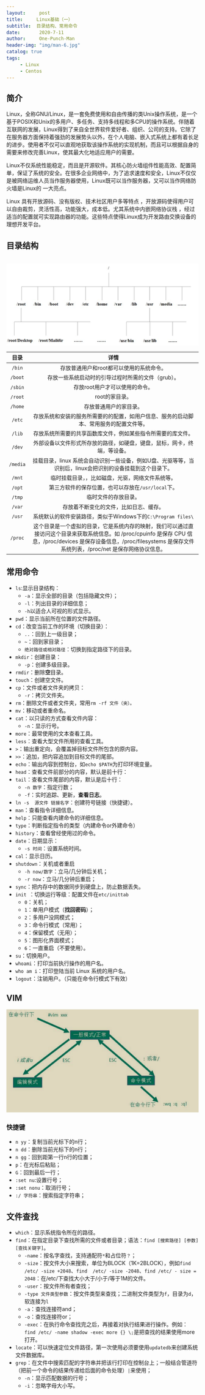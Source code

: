 ```yaml
---
layout:     post
title:     Linux基础（一）
subtitle:  目录结构、常用命令
date:       2020-7-11
author:     One-Punch-Man
header-img: "img/man-6.jpg"
catalog: true
tags: 
     - Linux
     - Centos
---
```





## 简介

​	Linux，全称GNU/Linux，是一套免费使用和自由传播的类Unix操作系统，是一个基于POSIX和Unix的多用户、多任务、支持多线程和多CPU的操作系统。伴随着互联网的发展，Linux得到了来自全世界软件爱好者、组织、公司的支持。它除了在服务器方面保持着强劲的发展势头以外，在个人电脑、嵌入式系统上都有着长足的进步。使用者不仅可以直观地获取该操作系统的实现机制，而且可以根据自身的需要来修改完善Linux，使其最大化地适应用户的需要。 

Linux不仅系统性能稳定，而且是开源软件。其核心防火墙组件性能高效、配置简单，保证了系统的安全。在很多企业网络中，为了追求速度和安全，Linux不仅仅是被网络运维人员当作服务器使用，Linux既可以当作服务器，又可以当作网络防火墙是Linux的 一大亮点。 

Linux 具有开放源码、没有版权、技术社区用户多等特点 ，开放源码使得用户可以自由裁剪，灵活性高，功能强大，成本低。尤其系统中内嵌网络协议栈 ，经过适当的配置就可实现路由器的功能。这些特点使得Linux成为开发路由交换设备的理想开发平台。 



## 目录结构

​	![结构](\img\linux01_01.png)



|   目录   |                             详情                             |
| :------: | :----------------------------------------------------------: |
|  `/bin`  |           存放普通用户和root都可以使用的系统命令。           |
| `/boot`  |      存放一些系统启动时的引导过程时所需的文件（grub）。      |
| `/sbin`  |                存放root用户才可以使用的命令。                |
| `/root`  |                        root的家目录。                        |
| `/home`  |                    存放普通用户的家目录。                    |
|  `/etc`  | 存放系统和安装的服务所需要的的配置，如用户信息、服务的启动脚本、常用服务的配置文件等。 |
|  `/lib`  | 存放系统所需要的共享函数库文件，例如某些指令所需要的库文件。 |
|  `/dev`  | 外部设备以文件形式所存放的路径，如硬盘，键盘，鼠标，网卡，终端，等设备。 |
| `/media` | 挂载目录，linux 系统会自动识别一些设备，例如U盘、光驱等等，当识别后，linux会把识别的设备挂载到这个目录下。 |
|  `/mnt`  |       临时挂载目录，，比如磁盘，光驱，网络文件系统等。       |
|  `/opt`  |      第三方软件的保存位置，也可以存放在`/usr/local`下。      |
|  `/tmp`  |                     临时文件的存放目录。                     |
|  `/var`  |            存放着不断变化的文件，比如日志、缓存。            |
|  `/usr`  | 系统默认的软件安装路径，类似于Windows下的`C:\Program files\` |
| `/proc`  | 这个目录是一个虚拟的目录，它是系统内存的映射，我们可以通过直接访问这个目录来获取系统信息。如 /proc/cpuinfo 是保存 CPU 信息，/proc/devices 是保存设备信息，/proc/filesystems 是保存文件系统列表，/proc/net 是保存网络协议信息。 |



## 常用命令

- `ls`:显示目录结构：
  - `-a`：显示全部的目录（包括隐藏文件）；
  - `-l`：列出目录的详细信息；
  - `-h`以适合人可视的形式显示。
- `pwd`：显示当前所在位置的文件路径。
- `cd`：改变当前工作的环境（切换目录）：
  - `..`：回到上一级目录；
  - `~`：回到家目录；
  - `绝对路径或相对路径`：切换到指定路径下的目录。
- `mkdir`：创建目录：
  - `-p`：创建多级目录。
- `rmdir`：删除**空**目录。
- `touch`：创建空文件。
- `cp`：文件或者文件夹的拷贝：
  - `-r`：拷贝文件夹。
- `rm`：删除文件或者文件夹，常用`rm -rf 文件（夹）。`
- `mv`：移动或者重命名。
- `cat`：以只读的方式查看文件内容：
  - `-n`：显示行号。
- `more`：最常使用的文本查看工具。
- `less`：查看大型文件所用的查看工具。
- `>`：输出重定向，会覆盖掉目标文件所包含的原内容。
- `>>`：追加，把内容追加到目标文件的尾部。
- `echo`：输出内容到控制台，如`echo $PATH`为打印环境变量。
- `head`：查看文件前部分的内容，默认是前十行：
- `tail`：查看文件尾部的内容，默认是后十行：
  - `-n 数字`：指定行数；
  - `-f`：实时追踪、更新，**查看日志**。
- `ln -s  源文件 链接名字`：创建符号链接（快捷键）。
- `man`：查看指令详细信息。
- `help`：只能查看内建命令的详细信息。
- `type`：判断指定指令的类型（内建命令or外建命令）
- `history`：查看曾经使用过的命令。
- `date`：日期显示：
  - `-s 时间`：设置系统时间。
- `cal`：显示日历。
- `shutdown`：关机或者重启
  - `-h now/数字`：立马/几分钟后关机；
  - `-r now`：立马/几分钟后重启；
- `sync`：把内存中的数据同步到硬盘上，防止数据丢失。
- `init `：切换运行等级：配置文件在`etc/inittab`
  - `0`：关机；
  - `1`：单用户模式（**找回密码**）；
  - `2`：多用户没网模式；
  - `3`：命令行模式（常用）；
  - `4`：保留模式（无用）；
  - `5`：图形化界面模式；
  - `6`：一直重启（不要使用）。
- `su`：切换用户。
- `whoami`：打印当前执行操作的用户名。
- `who am i`：打印登陆当前 Linux 系统的用户名。
- `logout`：注销用户。（只能在命令行模式下有效）





## VIM

![vim](\img\linux01_02.png)



### 快捷键

- `n yy`：复制当前光标下的n行；
- `n dd`：删除当前光标下的n行；
- `n gg`：回到距第一行n行的位置；
- `p`：在光标后粘贴；
- `G`：回到最后一行；
- `:set nu`:设置行号；
- `:set nonu`：取消行号；
- `:/ 字符串`：搜索指定字符串；



## 文件查找

- `which`：显示系统指令所在的路径。
- `find`：在指定目录下查找所需的文件或者目录；语法：`find [搜索路径] [参数] [查找关键字]`。
  - `-name`：按名字查找，支持通配符`*`和占位符`？`；
  - `-size`：按文件大小来搜索，单位为BLOCK（1K=2BLOCK），例如`find /etc/ -size +2048`、`find  /etc/ -size -2048`、`find /etc/ - size = 2048`：在/etc/下查找大小大于/小于/等于1M的文件。
  - `-user`：按文件所有者查找；
  - `-type 文件类型参数`：按文件类型来查找；二进制文件类型为`f`，目录为`d`，软连接为`l`
  - `-a`：查找连接符and；
  - `-o`：查找连接符or；
  - `-exec`：在执行命令查找完之后，再接着对执行结果进行操作。例如：`find /etc/ -name shadow -exec more {} \;`是把查找的结果使用more打开。
- `locate`：可以快速定位文件路径，第一次使用必须要使用`updatedb`来创建系统文件数据库。
- `grep`：在文件中搜索匹配的字符串并把该行打印在控制台上；一般结合管道符（把前一个命令的结果传递给后面的命令处理）`|`来使用；
  - `-n`：显示匹配数据的行号；
  - `-i`：忽略字母大小写。